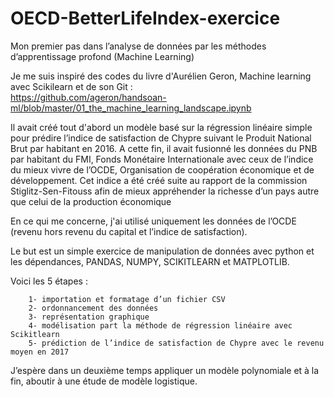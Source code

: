 # OECD-BetterLifeIndex-exercice
Mon premier pas dans l’analyse de données par les méthodes d’apprentissage profond (Machine Learning) 

Je me suis inspiré des codes du livre d'Aurélien Geron, Machine learning avec Scikilearn et de son Git :  
https://github.com/ageron/handsoan-ml/blob/master/01_the_machine_learning_landscape.ipynb

Il avait créé tout d'abord un modèle basé sur la régression linéaire simple pour prédire l’indice de satisfaction de Chypre suivant le Produit National Brut par  habitant en 2016.
A cette fin, il avait fusionné les données du PNB par habitant du FMI, Fonds Monétaire Internationale avec ceux de l’indice du mieux vivre de l’OCDE,  Organisation de coopération économique et de développement.
Cet indice a été créé suite au rapport de la commission Stiglitz-Sen-Fitouss afin de mieux appréhender la richesse d’un pays autre que celui de la production économique

En ce qui me concerne, j'ai utilisé uniquement les données de l’OCDE (revenu hors revenu du capital et l’indice de satisfaction).

Le but est un simple exercice de manipulation de données avec python et les dépendances, PANDAS, NUMPY, SCIKITLEARN et MATPLOTLIB.
  
Voici les 5 étapes :

        1- importation et formatage d’un fichier CSV
        2- ordonnancement des données
        3- représentation graphique
        4- modélisation part la méthode de régression linéaire avec Scikitlearn
        5- prédiction de l’indice de satisfaction de Chypre avec le revenu moyen en 2017 

J’espère dans un deuxième temps appliquer un modèle polynomiale et à la fin, aboutir à une étude de modèle logistique.
